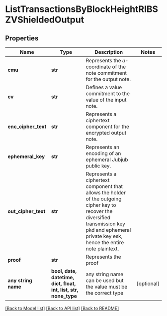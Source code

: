 # ListTransactionsByBlockHeightRIBSZVShieldedOutput


## Properties
Name | Type | Description | Notes
------------ | ------------- | ------------- | -------------
**cmu** | **str** | Represents the 𝑢-coordinate of the note commitment for the output note. | 
**cv** | **str** | Defines a value commitment to the value of the input note. | 
**enc_cipher_text** | **str** | Represents a ciphertext component for the encrypted output note. | 
**ephemeral_key** | **str** | Represents an encoding of an ephemeral Jubjub public key. | 
**out_cipher_text** | **str** | Represents a ciphertext component that allows the holder of the outgoing cipher key to recover the diversified transmission key pkd and ephemeral private key esk, hence the entire note plaintext. | 
**proof** | **str** | Represents the proof | 
**any string name** | **bool, date, datetime, dict, float, int, list, str, none_type** | any string name can be used but the value must be the correct type | [optional]

[[Back to Model list]](../README.md#documentation-for-models) [[Back to API list]](../README.md#documentation-for-api-endpoints) [[Back to README]](../README.md)


